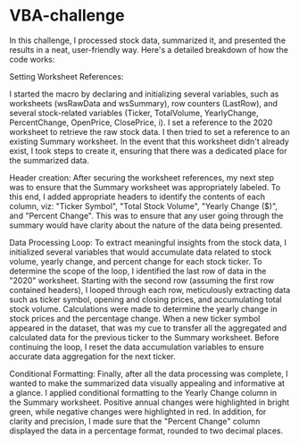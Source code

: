 # VBA-challenge
In this challenge, I processed stock data, summarized it, and presented the results in a neat, user-friendly way. Here's a detailed breakdown of how the code works:

Setting Worksheet References:

I started the macro by declaring and initializing several variables, such as worksheets (wsRawData and wsSummary), row counters (LastRow), and several stock-related variables (Ticker, TotalVolume, YearlyChange, PercentChange, OpenPrice, ClosePrice, i). I set a reference to the 2020 worksheet to retrieve the raw stock data. I then tried to set a reference to an existing Summary worksheet. In the event that this worksheet didn't already exist, I took steps to create it, ensuring that there was a dedicated place for the summarized data.

Header creation:
After securing the worksheet references, my next step was to ensure that the Summary worksheet was appropriately labeled. To this end, I added appropriate headers to identify the contents of each column, viz: "Ticker Symbol", "Total Stock Volume", "Yearly Change ($)", and "Percent Change". This was to ensure that any user going through the summary would have clarity about the nature of the data being presented.

Data Processing Loop:
To extract meaningful insights from the stock data, I initialized several variables that would accumulate data related to stock volume, yearly change, and percent change for each stock ticker. To determine the scope of the loop, I identified the last row of data in the "2020" worksheet. Starting with the second row (assuming the first row contained headers), I looped through each row, meticulously extracting data such as ticker symbol, opening and closing prices, and accumulating total stock volume. Calculations were made to determine the yearly change in stock prices and the percentage change. When a new ticker symbol appeared in the dataset, that was my cue to transfer all the aggregated and calculated data for the previous ticker to the Summary worksheet. Before continuing the loop, I reset the data accumulation variables to ensure accurate data aggregation for the next ticker.

Conditional Formatting:
Finally, after all the data processing was complete, I wanted to make the summarized data visually appealing and informative at a glance. I applied conditional formatting to the Yearly Change column in the Summary worksheet. Positive annual changes were highlighted in bright green, while negative changes were highlighted in red. In addition, for clarity and precision, I made sure that the "Percent Change" column displayed the data in a percentage format, rounded to two decimal places.
